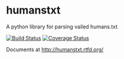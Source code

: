 humanstxt
=========

A python library for parsing vailed humans.txt

[![Build Status](https://travis-ci.org/whtsky/humanstxt.png?branch=master)](https://travis-ci.org/whtsky/humanstxt)
[![Coverage Status](https://coveralls.io/repos/whtsky/humanstxt/badge.png?branch=master)](https://coveralls.io/r/whtsky/humanstxt?branch=master)


Documents at http://humanstxt.rtfd.org/